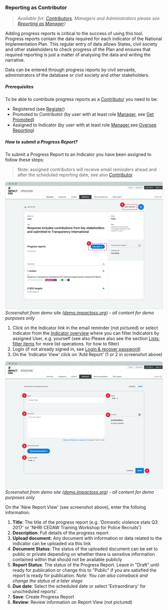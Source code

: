 ### Reporting as Contributor

> _Available for: [Contributors](/contributors/contributor.md). Managers and Administrators please see [Reporting as Manager](/managers/reporting.md))_

Adding progress reports is critical to the success of using this tool. Progress reports contain the data required for each indicator of the National Implementation Plan. This regular entry of data allows States, civil society and other stakeholders to check progress of the Plan and ensures that required reporting is just a matter of analysing the data and writing the narrative.

Data can be entered through progress reports by civil servants, administrators of the database or civil society and other stakeholders.

##### Prerequisites

To be able to contribute progress reports as a [Contributor](/contributors/contributor.md) you need to be:

* Registered (see [Register](/visitors/register.md))
* Promoted to Contributor (by user with at least role [Manager](/managers/manager.md), see [Get Promoted](guests/promotion.md))
* Assigned to Indicator (by user with at least role [Manager](/managers/manager.md),see [Oversee Reporting](managers/oversee-reporting.md))

##### How to submit a Progress Report?

To submit a Progress Report to an Indicator you have been assigned to follow these steps:

> Note: assigned contributors will receive email reminders ahead and after the scheduled reporting date, see also [Contributor](/contributors/contributor.md)

![](/assets/c-indicator.png)
_Screenshot from demo site ([demo.impactoss.org](https://demo.impactoss.org)) - all content for demo purposes only_

1. Click on the Indicator link in the email reminder (not pictured) or select Indicator from the [Indicator overview](/visitors/indicators.md) where you can filter Indicators by assigned User, e.g. yourself (see also Please also see the section [Lists: filter items](/visitors/lists-filter.md) for more list operations.
 for how to filter)
2. Login (if not already signed in, see [Login & recover password](/guests/login.md))
3. On the 'Indicator View' click on 'Add Report' (1 or 2 in screenshot above)

![](/assets/c-indicator-add-report.png)
_Screenshot from demo site ([demo.impactoss.org](https://demo.impactoss.org)) - all content for demo purposes only_

On the 'New Report View' (see screenshot above), enter the folloing information:

1. **Title**: The title of the progress report (e.g. 'Domestic violence stats Q3 2017' or 'NHRI CEDAW Training Workshop for Police Recruits')
2. **Description**: Full details of the progress report
3. **Upload document**: Any document with information or data related to the indicator can be uploaded via this link
4. **Document Status**: The status of the uploaded document can be set to public or private
depending on whether there is sensitive information contained within that should not be available publicly
5. **Report Status**: The status of the Progress Report. Leave in "Draft" until ready for publication or change this to "Public" if you are satisfied the report is ready for publication. _Note: You can also comeback and change the status at a later stage_
6. **Due date**: Select the scheduled date or select 'Extraordinary' for unscheduled reports'.
7. **Save**: Create Progress Report
8. **Review**: Review information on Report View (not pictured)
